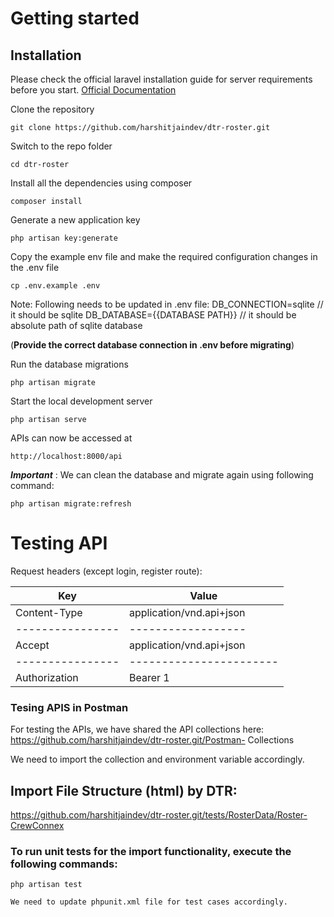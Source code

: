 # Getting started

## Installation

Please check the official laravel installation guide for server requirements before you start. [Official Documentation](https://laravel.com/docs/11.x#creating-a-laravel-project)

Clone the repository
    
    git clone https://github.com/harshitjaindev/dtr-roster.git

Switch to the repo folder

    cd dtr-roster

Install all the dependencies using composer

    composer install
    
Generate a new application key

    php artisan key:generate

Copy the example env file and make the required configuration changes in the .env file

    cp .env.example .env
	
Note: Following needs to be updated in .env file:
DB_CONNECTION=sqlite  // it should be sqlite
DB_DATABASE={{DATABASE PATH}} // it should be absolute path of sqlite database


(**Provide the correct database connection in .env before migrating**)

Run the database migrations 

    php artisan migrate

Start the local development server

    php artisan serve
    
APIs can now be accessed at

    http://localhost:8000/api
  

***Important*** : We can clean the database and migrate again using following command:

    php artisan migrate:refresh


# Testing API

 
Request headers (except login, register route): 

| **Key**           | **Value**          
|----------------	|------------------	        |
|Content-Type     	| application/vnd.api+json 	|
|----------------	|------------------	        |
|Accept     	    | application/vnd.api+json 	|
|----------------	|-----------------------	|
|Authorization     	| Bearer 1|OrBUk2zM9BdlVWWDs7T75vvlBzlvjXo1LDT3RbBj44132cc9

### Tesing APIS in Postman ###
For testing the APIs, we have shared the API collections here:
https://github.com/harshitjaindev/dtr-roster.git/Postman- Collections

We need to import the collection and environment variable accordingly.

## Import File Structure (html) by DTR:

https://github.com/harshitjaindev/dtr-roster.git/tests/RosterData/Roster-CrewConnex


### To run unit tests for the import functionality, execute the following commands:

    php artisan test

    We need to update phpunit.xml file for test cases accordingly.
